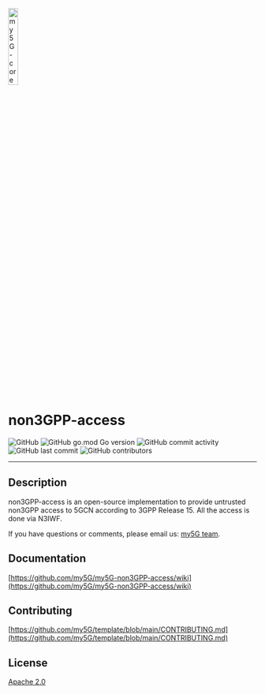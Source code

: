 <img width="20%" src="docs/media/img/my5g-logo.png" alt="my5G-core"/>

# non3GPP-access

![GitHub](https://img.shields.io/github/license/my5G/my5G-non3GPP-access?color=blue)
![GitHub go.mod Go version](https://img.shields.io/github/go-mod/go-version/my5G/my5GCore)
![GitHub commit activity](https://img.shields.io/github/commit-activity/y/my5G/my5G-non3GPP-access) 
![GitHub last commit](https://img.shields.io/github/last-commit/my5G/my5G-non3GPP-access)
![GitHub contributors](https://img.shields.io/github/contributors/my5G/my5G-non3GPP-access)

----
## Description

non3GPP-access is an open-source implementation to provide untrusted non3GPP access to 5GCN according to 3GPP Release 15.
All the access is done via N3IWF.

If you have questions or comments, please email us: [my5G team](mailto:my5G.initiative@gmail.com). 

## Documentation

[https://github.com/my5G/my5G-non3GPP-access/wiki](https://github.com/my5G/my5G-non3GPP-access/wiki)

## Contributing

[https://github.com/my5G/template/blob/main/CONTRIBUTING.md](https://github.com/my5G/template/blob/main/CONTRIBUTING.md)

## License

[Apache 2.0](https://github.com/my5G/my5G-non3GPP-access/blob/master/LICENSE)
